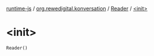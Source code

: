 [runtime-js](../../index.md) / [org.rewedigital.konversation](../index.md) / [Reader](index.md) / [&lt;init&gt;](./-init-.md)

# &lt;init&gt;

`Reader()`